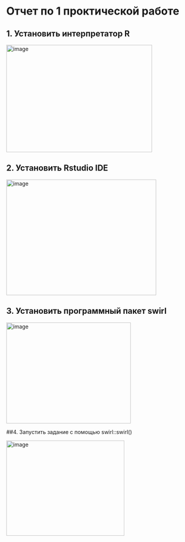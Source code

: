 # Отчет по 1 проктической работе

## 1.	Установить интерпретатор R

<img width="384" height="283" alt="image" src="https://github.com/user-attachments/assets/7cba6547-e703-4d04-ba35-7c350d3c1e74" />

## 2.	Установить Rstudio IDE

<img width="395" height="305" alt="image" src="https://github.com/user-attachments/assets/69b0235e-aae4-4ba1-8a51-7e0e5dcae2a0" />

## 3.	Установить программный пакет swirl

<img width="328" height="266" alt="image" src="https://github.com/user-attachments/assets/4901cefa-df38-4780-af5e-1b346e036c39" />

##4.	Запустить задание с помощью swirl::swirl()

<img width="311" height="251" alt="image" src="https://github.com/user-attachments/assets/d27395c6-c410-4cad-8d31-a50ca9777a8c" />



